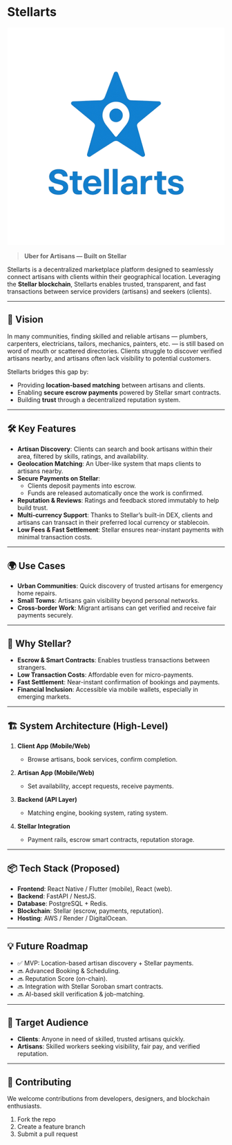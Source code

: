 # Stellarts  

![Stellarts Logo](Stellarts.png)  

> **Uber for Artisans — Built on Stellar**  

Stellarts is a decentralized marketplace platform designed to seamlessly connect artisans with clients within their geographical location. Leveraging the **Stellar blockchain**, Stellarts enables trusted, transparent, and fast transactions between service providers (artisans) and seekers (clients).  

---

## 🚀 Vision  

In many communities, finding skilled and reliable artisans — plumbers, carpenters, electricians, tailors, mechanics, painters, etc. — is still based on word of mouth or scattered directories. Clients struggle to discover verified artisans nearby, and artisans often lack visibility to potential customers.  

Stellarts bridges this gap by:  
- Providing **location-based matching** between artisans and clients.  
- Enabling **secure escrow payments** powered by Stellar smart contracts.  
- Building **trust** through a decentralized reputation system.  

---

## 🛠️ Key Features  

- **Artisan Discovery**: Clients can search and book artisans within their area, filtered by skills, ratings, and availability.  
- **Geolocation Matching**: An Uber-like system that maps clients to artisans nearby.  
- **Secure Payments on Stellar**:  
  - Clients deposit payments into escrow.  
  - Funds are released automatically once the work is confirmed.  
- **Reputation & Reviews**: Ratings and feedback stored immutably to help build trust.  
- **Multi-currency Support**: Thanks to Stellar’s built-in DEX, clients and artisans can transact in their preferred local currency or stablecoin.  
- **Low Fees & Fast Settlement**: Stellar ensures near-instant payments with minimal transaction costs.  

---

## 🌍 Use Cases  

- **Urban Communities**: Quick discovery of trusted artisans for emergency home repairs.  
- **Small Towns**: Artisans gain visibility beyond personal networks.  
- **Cross-border Work**: Migrant artisans can get verified and receive fair payments securely.  

---

## 🔗 Why Stellar?  

- **Escrow & Smart Contracts**: Enables trustless transactions between strangers.  
- **Low Transaction Costs**: Affordable even for micro-payments.  
- **Fast Settlement**: Near-instant confirmation of bookings and payments.  
- **Financial Inclusion**: Accessible via mobile wallets, especially in emerging markets.  

---

## 🏗️ System Architecture (High-Level)  

1. **Client App (Mobile/Web)**  
   - Browse artisans, book services, confirm completion.  

2. **Artisan App (Mobile/Web)**  
   - Set availability, accept requests, receive payments.  

3. **Backend (API Layer)**  
   - Matching engine, booking system, rating system.  

4. **Stellar Integration**  
   - Payment rails, escrow smart contracts, reputation storage.  

---

## 📦 Tech Stack (Proposed)  

- **Frontend**: React Native / Flutter (mobile), React (web).  
- **Backend**: FastAPI / NestJS.  
- **Database**: PostgreSQL + Redis.  
- **Blockchain**: Stellar (escrow, payments, reputation).  
- **Hosting**: AWS / Render / DigitalOcean.  

---

## 💡 Future Roadmap  

- ✅ MVP: Location-based artisan discovery + Stellar payments.  
- 🔜 Advanced Booking & Scheduling.  
- 🔜 Reputation Score (on-chain).  
- 🔜 Integration with Stellar Soroban smart contracts.  
- 🔜 AI-based skill verification & job-matching.  

---

## 👥 Target Audience  

- **Clients**: Anyone in need of skilled, trusted artisans quickly.  
- **Artisans**: Skilled workers seeking visibility, fair pay, and verified reputation.  

---

## 🤝 Contributing  

We welcome contributions from developers, designers, and blockchain enthusiasts.  

1. Fork the repo  
2. Create a feature branch  
3. Submit a pull request  

